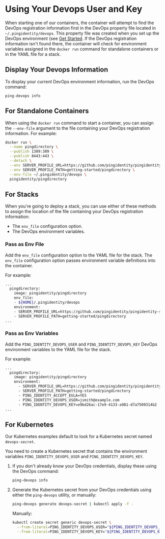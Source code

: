 # Using Your Devops User and Key

When starting one of our containers, the container will attempt to find the DevOps registration information first in the DevOps property file located in `~/.pingidentity/devops`. This property file was created when you set up the DevOps environment (see [Get Started](../get-started/getStarted.md). If the DevOps registration information isn't found there, the container will check for environment variables assigned in the `docker run` command for standalone containers or in the YAML file for a stack.

## Display Your Devops Information

To display your current DevOps environment information, run the DevOps command:

  `ping-devops info`

## For Standalone Containers

When using the `docker run` command to start a container, you can assign the `--env-file` argument to the file containing your DevOps registration information. For example:

```bash
docker run \
  --name pingdirectory \
  --publish 1389:389 \
  --publish 8443:443 \
  --detach \
  --env SERVER_PROFILE_URL=https://github.com/pingidentity/pingidentity-server-profiles.git \
  --env SERVER_PROFILE_PATH=getting-started/pingdirectory \
  --env-file ~/.pingidentity/devops \
  pingidentity/pingdirectory
```

## For Stacks

When you're going to deploy a stack, you can use either of these methods to assign the location of the file containing your DevOps registration information:

* The `env_file` configuration option.
* The DevOps environment variables.

### Pass as Env File

Add the `env_file` configuration option to the YAML file for the stack. The `env_file` configuration option passes environment variable definitions into the container.

For example:

```sh
...
  pingdirectory:
    image: pingidentity/pingdirectory
    env_file:
    - ${HOME}/.pingidentity/devops
    environment:
    - SERVER_PROFILE_URL=https://github.com/pingidentity/pingidentity-server-profiles.git
    - SERVER_PROFILE_PATH=getting-started/pingdirectory
...
```

### Pass as Env Variables

Add the `PING_IDENTITY_DEVOPS_USER` and `PING_IDENTITY_DEVOPS_KEY` DevOps environment variables to the YAML file for the stack.

For example:

```sh
...
  pingdirectory:
    image: pingidentity/pingdirectory
    environment:
      - SERVER_PROFILE_URL=https://github.com/pingidentity/pingidentity-server-profiles.git
      - SERVER_PROFILE_PATH=getting-started/pingdirectory
      - PING_IDENTITY_ACCEPT_EULA=YES
      - PING_IDENTITY_DEVOPS_USER=jsmith@example.com
      - PING_IDENTITY_DEVOPS_KEY=e9bd26ac-17e9-4133-a981-d7a7509314b2
...
```

## For Kubernetes

Our Kubernetes examples default to look for a Kubernetes secret named `devops-secret`.

You need to create a Kubernetes secret that contains the environment variables `PING_IDENTITY_DEVOPS_USER` and `PING_IDENTITY_DEVOPS_KEY`.

1. If you don't already know your DevOps credentials, display these using the DevOps command:

    ```sh
    ping-devops info
    ```

2. Generate the Kubernetes secret from your DevOps credentials using either the `ping-devops` utility, or manually:

    ```sh
    ping-devops generate devops-secret | kubectl apply -f -
    ```

    Manually:

    ```sh
    kubectl create secret generic devops-secret \
      --from-literal=PING_IDENTITY_DEVOPS_USER="${PING_IDENTITY_DEVOPS_USER}" \
      --from-literal=PING_IDENTITY_DEVOPS_KEY="${PING_IDENTITY_DEVOPS_KEY}"
    ```
